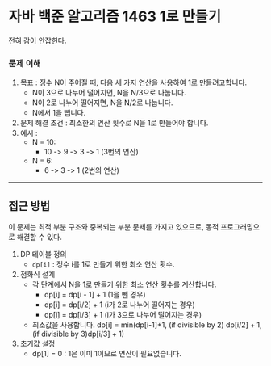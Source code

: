 # 자바 백준 알고리즘 1463 1로 만들기

전혀 감이 안잡힌다.

### 문제 이해
1. 목표 : 정수 N이 주어질 때, 다음 세 가지 연산을 사용하여 1로 만들려고합니다.
    - N이 3으로 나누어 떨어지면, N을 N/3으로 나눕니다.
    - N이 2로 나누어 떨어지면, N을 N/2로 나눕니다.
    - N에서 1을 뺍니다.
2. 문제 해결 조건 : 최소한의 연산 횟수로 N을 1로 만들어야 합니다.
3. 예시 : 
   - N = 10:
     - 10 -> 9 -> 3 -> 1 (3번의 연산)
   - N = 6:
     - 6 -> 3 -> 1 (2번의 연산)

---

## 접근 방법
이 문제는 최적 부분 구조와 중복되는 부분 문제를 가지고 있으므로, 동적 프로그래밍으로 해결할 수 있다.

1. DP 테이블 정의
    - `dp[i]` : 정수 i를 1로 만들기 위한 최소 연산 횟수.
2. 점화식 설계
    - 각 단계에서 N을 1로 만들기 위한 최소 연산 횟수를 계산합니다.
      - dp[i] = dp[i - 1] + 1 (1을 뺀 경우)
      - dp[i] = dp[i/2] + 1 (i가 2로 나누어 떨어지는 경우)
      - dp[i] = dp[i/3] + 1 (i가 3으로 나누어 떨어지는 경우)
    - 최소값을 사용합니다.
      dp[i] = min(dp[i-1]+1, (if divisible by 2) dp[i/2] + 1, (if divisible by 3)dp[i/3] + 1)
3. 초기값 설정
   - dp[1] = 0 : 1은 이미 1이므로 연산이 필요없습니다.


